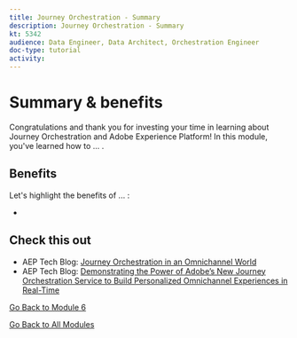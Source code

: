 ```yaml
---
title: Journey Orchestration - Summary
description: Journey Orchestration - Summary
kt: 5342
audience: Data Engineer, Data Architect, Orchestration Engineer
doc-type: tutorial
activity: 
---
```


# Summary & benefits

Congratulations and thank you for investing your time in learning about Journey Orchestration and Adobe Experience Platform! 
In this module, you've learned how to ... . 

## Benefits

Let's highlight the benefits of ... :

- 

## Check this out


- AEP Tech Blog: [Journey Orchestration in an Omnichannel World](https://medium.com/adobetech/journey-orchestration-in-an-omnichannel-world-3a2d32d556d9)
- AEP Tech Blog: [Demonstrating the Power of Adobe’s New Journey Orchestration Service to Build Personalized Omnichannel Experiences in Real-Time](https://medium.com/adobetech/demonstrating-the-power-of-adobes-new-journey-orchestration-service-to-build-personalized-aa60d88cd34)

[Go Back to Module 6](./journey-orchestration-create-account.md)

[Go Back to All Modules](../../overview.md)
